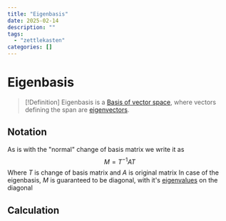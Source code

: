 ```yaml
---
title: "Eigenbasis"
date: 2025-02-14
description: ""
tags: 
  - "zettlekasten"
categories: []
---
```


# Eigenbasis
> [!Definition]
> Eigenbasis is a [Basis of vector space](Basis%20of%20vector%20space.md), where vectors defining the span are [eigenvectors](Eigenvector.md).

## Notation
As is with the "normal" change of basis matrix we write it as $$M = T^{-1}AT$$
Where $T$ is change of basis matrix and $A$ is original matrix
In case of the eigenbasis, $M$ is guaranteed to be diagonal, with it's [eigenvalues](Eigenvalue.md) on the diagonal 

## Calculation
